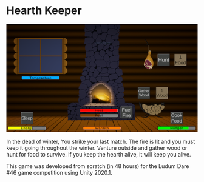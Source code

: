 # Hearth Keeper

![Splash](https://github.com/jsmitq/HearthKeeper/blob/master/Assets/HearthKeeper.png?raw=true)

In the dead of winter, You strike your last match. The fire is lit and you must keep it going throughout the winter. Venture outside and gather wood or hunt for food to survive. If you keep the hearth alive, it will keep you alive.

This game was developed from scratch (in 48 hours) for the Ludum Dare #46 game competition using Unity 2020.1.
